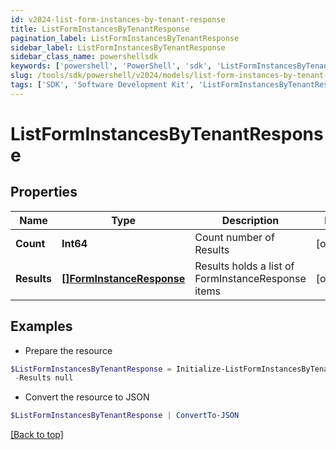 ```yaml
---
id: v2024-list-form-instances-by-tenant-response
title: ListFormInstancesByTenantResponse
pagination_label: ListFormInstancesByTenantResponse
sidebar_label: ListFormInstancesByTenantResponse
sidebar_class_name: powershellsdk
keywords: ['powershell', 'PowerShell', 'sdk', 'ListFormInstancesByTenantResponse', 'V2024ListFormInstancesByTenantResponse'] 
slug: /tools/sdk/powershell/v2024/models/list-form-instances-by-tenant-response
tags: ['SDK', 'Software Development Kit', 'ListFormInstancesByTenantResponse', 'V2024ListFormInstancesByTenantResponse']
---
```



# ListFormInstancesByTenantResponse

## Properties

Name | Type | Description | Notes
------------ | ------------- | ------------- | -------------
**Count** | **Int64** | Count number of Results | [optional] 
**Results** | [**[]FormInstanceResponse**](form-instance-response) | Results holds a list of FormInstanceResponse items | [optional] 

## Examples

- Prepare the resource
```powershell
$ListFormInstancesByTenantResponse = Initialize-ListFormInstancesByTenantResponse  -Count 1 `
 -Results null
```

- Convert the resource to JSON
```powershell
$ListFormInstancesByTenantResponse | ConvertTo-JSON
```


[[Back to top]](#) 

